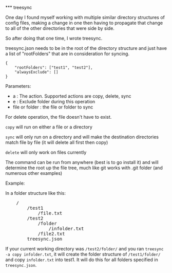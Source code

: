 *** treesync

One day I found myself working with multiple similar directory structures of config files, making a change in one then having to propagate that change to all of the other directories that were side by side.

So after doing that one time, I wrote treesync.

treesync.json needs to be in the root of the directory structure and just have a list of "rootFolders" that are in consideration for syncing.

```
{
    "rootFolders": ["test1", "test2"],
    "alwaysExclude": []
}
```

Parameters:
 - a :  The action. Supported actions are copy, delete, sync
 - e : Exclude folder during this operation
 - file or folder : the file or folder to sync

For delete operation, the file doesn't have to exist.

`copy` will run on either a file or a directory

`sync` will only run on a directory and will make the destination directories match file by file (it will delete all first then copy)

`delete` will only work on files currently

The command can be run from anywhere (best is to go install it) and will determine the root up the file tree, much like git works with .git folder (and numerous other examples)

Example:

In a folder structure like this:
<pre>
    /
        /test1
            /file.txt
        /test2
            /folder
                /infolder.txt
            /file2.txt
        treesync.json
</pre>

If your current working directory was `/test2/folder/` and you ran `treesync -a copy infolder.txt`, it will create the folder structure of `/test1/folder/` and copy `infolder.txt` into test1.  It will do this for all folders specified in `treesync.json`.
